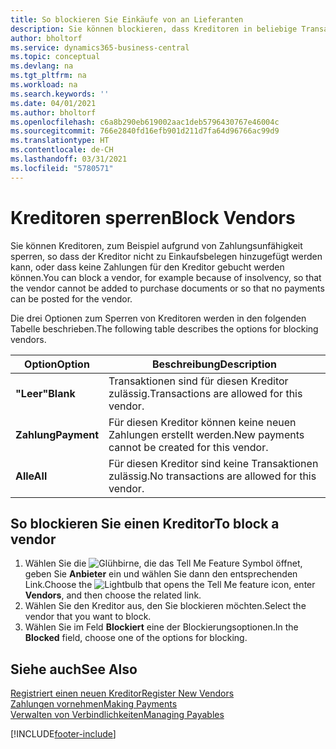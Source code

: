 ```yaml
---
title: So blockieren Sie Einkäufe von an Lieferanten
description: Sie können blockieren, dass Kreditoren in beliebige Transaktionen einbezogen werden, oder Sie können einfach nur neue Zahlungen an Kreditoren blockieren.
author: bholtorf
ms.service: dynamics365-business-central
ms.topic: conceptual
ms.devlang: na
ms.tgt_pltfrm: na
ms.workload: na
ms.search.keywords: ''
ms.date: 04/01/2021
ms.author: bholtorf
ms.openlocfilehash: c6a8b290eb619002aac1deb5796430767e46004c
ms.sourcegitcommit: 766e2840fd16efb901d211d7fa64d96766ac99d9
ms.translationtype: HT
ms.contentlocale: de-CH
ms.lasthandoff: 03/31/2021
ms.locfileid: "5780571"
---
```

# <a name="block-vendors"></a><span data-ttu-id="ab588-103">Kreditoren sperren</span><span class="sxs-lookup"><span data-stu-id="ab588-103">Block Vendors</span></span>
<span data-ttu-id="ab588-104">Sie können Kreditoren, zum Beispiel aufgrund von Zahlungsunfähigkeit sperren, so dass der Kreditor nicht zu Einkaufsbelegen hinzugefügt werden kann, oder dass keine Zahlungen für den Kreditor gebucht werden können.</span><span class="sxs-lookup"><span data-stu-id="ab588-104">You can block a vendor, for example because of insolvency, so that the vendor cannot be added to purchase documents or so that no payments can be posted for the vendor.</span></span>

<span data-ttu-id="ab588-105">Die drei Optionen zum Sperren von Kreditoren werden in den folgenden Tabelle beschrieben.</span><span class="sxs-lookup"><span data-stu-id="ab588-105">The following table describes the options for blocking vendors.</span></span>  

|<span data-ttu-id="ab588-106">Option</span><span class="sxs-lookup"><span data-stu-id="ab588-106">Option</span></span>|<span data-ttu-id="ab588-107">Beschreibung</span><span class="sxs-lookup"><span data-stu-id="ab588-107">Description</span></span>|  
|--------------------|------------|  
|<span data-ttu-id="ab588-108">**"Leer"**</span><span class="sxs-lookup"><span data-stu-id="ab588-108">**Blank**</span></span>|<span data-ttu-id="ab588-109">Transaktionen sind für diesen Kreditor zulässig.</span><span class="sxs-lookup"><span data-stu-id="ab588-109">Transactions are allowed for this vendor.</span></span>|
|<span data-ttu-id="ab588-110">**Zahlung**</span><span class="sxs-lookup"><span data-stu-id="ab588-110">**Payment**</span></span>|<span data-ttu-id="ab588-111">Für diesen Kreditor können keine neuen Zahlungen erstellt werden.</span><span class="sxs-lookup"><span data-stu-id="ab588-111">New payments cannot be created for this vendor.</span></span>|  
|<span data-ttu-id="ab588-112">**Alle**</span><span class="sxs-lookup"><span data-stu-id="ab588-112">**All**</span></span>|<span data-ttu-id="ab588-113">Für diesen Kreditor sind keine Transaktionen zulässig.</span><span class="sxs-lookup"><span data-stu-id="ab588-113">No transactions are allowed for this vendor.</span></span>|  

## <a name="to-block-a-vendor"></a><span data-ttu-id="ab588-114">So blockieren Sie einen Kreditor</span><span class="sxs-lookup"><span data-stu-id="ab588-114">To block a vendor</span></span>  
1. <span data-ttu-id="ab588-115">Wählen Sie die ![Glühbirne, die das Tell Me Feature](media/ui-search/search_small.png "Tell Me-Funktion") Symbol öffnet, geben Sie **Anbieter** ein und wählen Sie dann den entsprechenden Link.</span><span class="sxs-lookup"><span data-stu-id="ab588-115">Choose the ![Lightbulb that opens the Tell Me feature](media/ui-search/search_small.png "Tell me what you want to do") icon, enter **Vendors**, and then choose the related link.</span></span>
2. <span data-ttu-id="ab588-116">Wählen Sie den Kreditor aus, den Sie blockieren möchten.</span><span class="sxs-lookup"><span data-stu-id="ab588-116">Select the vendor that you want to block.</span></span>
3. <span data-ttu-id="ab588-117">Wählen Sie im Feld **Blockiert** eine der Blockierungsoptionen.</span><span class="sxs-lookup"><span data-stu-id="ab588-117">In the **Blocked** field, choose one of the options for blocking.</span></span>

## <a name="see-also"></a><span data-ttu-id="ab588-118">Siehe auch</span><span class="sxs-lookup"><span data-stu-id="ab588-118">See Also</span></span>  
[<span data-ttu-id="ab588-119">Registriert einen neuen Kreditor</span><span class="sxs-lookup"><span data-stu-id="ab588-119">Register New Vendors</span></span>](purchasing-how-register-new-vendors.md)  
[<span data-ttu-id="ab588-120">Zahlungen vornehmen</span><span class="sxs-lookup"><span data-stu-id="ab588-120">Making Payments</span></span>](payables-make-payments.md)  
[<span data-ttu-id="ab588-121">Verwalten von Verbindlichkeiten</span><span class="sxs-lookup"><span data-stu-id="ab588-121">Managing Payables</span></span>](payables-manage-payables.md)


[!INCLUDE[footer-include](includes/footer-banner.md)]